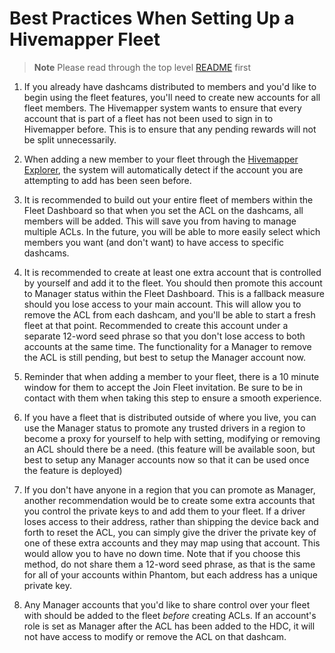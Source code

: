 # Best Practices When Setting Up a Hivemapper Fleet

> **Note**
> Please read through the top level [README](../readme.md) first

1) If you already have dashcams distributed to members and you'd like to begin using the fleet features, you'll need to create new accounts for all fleet
members. The Hivemapper system wants to ensure that every account that is part of a fleet has not been used to sign in to Hivemapper before. 
This is to ensure that any pending rewards will not be split unnecessarily.

2) When adding a new member to your fleet through the [Hivemapper Explorer](https://hivemapper.com/explorer), the system will automatically detect
if the account you are attempting to add has been seen before. 

3) It is recommended to build out your entire fleet of members within the Fleet Dashboard so that when you set the ACL on the dashcams, all members
will be added. This will save you from having to manage multiple ACLs. In the future, you will be able to more easily select which members you want (and don't want) to have access to specific dashcams.

4) It is recommended to create at least one extra account that is controlled by yourself and add it to the fleet. You should then promote this account to Manager status within the Fleet Dashboard. This is a fallback measure should you lose access to your main account. This will allow you to remove the ACL from each dashcam, and you'll be able to start a fresh fleet at that point. Recommended to create this account under a separate 12-word seed phrase so that you don't lose access to both accounts at the same time. The functionality for a Manager to remove the ACL is still pending, but best to setup the Manager account now.

5) Reminder that when adding a member to your fleet, there is a 10 minute window for them to accept the Join Fleet invitation. Be sure to be in contact with them when taking this step to ensure a smooth experience.

6) If you have a fleet that is distributed outside of where you live, you can use the Manager status to promote any trusted drivers in a region to become
a proxy for yourself to help with setting, modifying or removing an ACL should there be a need. (this feature will be available soon, but best to setup any Manager accounts now so that it can be used once the feature is deployed)

7) If you don't have anyone in a region that you can promote as Manager, another recommendation would be to create some extra accounts that you control the private keys to and add them to your fleet. If a driver loses access to their address, rather than shipping the device back and forth to reset the ACL, you can simply give the driver the private key of one of these extra accounts and they may map using that account. This would allow you to have no down time. Note that if you choose this method, do not share them a 12-word seed phrase, as that is the same for all of your accounts within Phantom, but each address has a unique private key.

8) Any Manager accounts that you'd like to share control over your fleet with should be added to the fleet *before* creating ACLs. If an account's role is set as Manager after the ACL has been added to the HDC, it will not have access to modify or remove the ACL on that dashcam.

